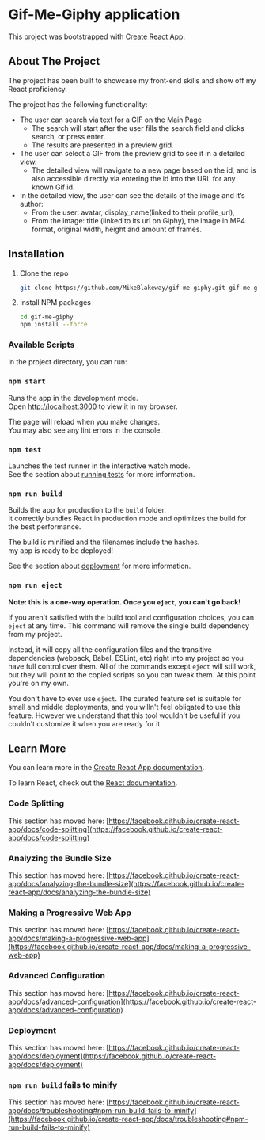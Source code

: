 # Gif-Me-Giphy application

This project was bootstrapped with [Create React App](https://github.com/facebook/create-react-app).

## About The Project

The project has been built to showcase my front-end skills and show off my React proficiency.

The project has the following functionality:

- The user can search via text for a GIF on the Main Page
  - The search will start after the user fills the search field and clicks search, or
    press enter.
  - The results are presented in a preview grid.
- The user can select a GIF from the preview grid to see it in a detailed view.
  - The detailed view will navigate to a new page based on the id, and is also accessible directly via entering the id into the URL for any known Gif id.
- In the detailed view, the user can see the details of the image and it’s author:
  - From the user: avatar, display_name(linked to their profile_url),
  - From the image: title (linked to its url on Giphy), the image in MP4 format,
    original width, height and amount of frames.

## Installation

1. Clone the repo
   ```sh
   git clone https://github.com/MikeBlakeway/gif-me-giphy.git gif-me-giphy
   ```
2. Install NPM packages
   ```sh
   cd gif-me-giphy
   npm install --force
   ```

### Available Scripts

In the project directory, you can run:

### `npm start`

Runs the app in the development mode.\
Open [http://localhost:3000](http://localhost:3000) to view it in my browser.

The page will reload when you make changes.\
You may also see any lint errors in the console.

### `npm test`

Launches the test runner in the interactive watch mode.\
See the section about [running tests](https://facebook.github.io/create-react-app/docs/running-tests) for more information.

### `npm run build`

Builds the app for production to the `build` folder.\
It correctly bundles React in production mode and optimizes the build for the best performance.

The build is minified and the filenames include the hashes.\
my app is ready to be deployed!

See the section about [deployment](https://facebook.github.io/create-react-app/docs/deployment) for more information.

### `npm run eject`

**Note: this is a one-way operation. Once you `eject`, you can't go back!**

If you aren't satisfied with the build tool and configuration choices, you can `eject` at any time. This command will remove the single build dependency from my project.

Instead, it will copy all the configuration files and the transitive dependencies (webpack, Babel, ESLint, etc) right into my project so you have full control over them. All of the commands except `eject` will still work, but they will point to the copied scripts so you can tweak them. At this point you're on my own.

You don't have to ever use `eject`. The curated feature set is suitable for small and middle deployments, and you willn't feel obligated to use this feature. However we understand that this tool wouldn't be useful if you couldn't customize it when you are ready for it.

## Learn More

You can learn more in the [Create React App documentation](https://facebook.github.io/create-react-app/docs/getting-started).

To learn React, check out the [React documentation](https://reactjs.org/).

### Code Splitting

This section has moved here: [https://facebook.github.io/create-react-app/docs/code-splitting](https://facebook.github.io/create-react-app/docs/code-splitting)

### Analyzing the Bundle Size

This section has moved here: [https://facebook.github.io/create-react-app/docs/analyzing-the-bundle-size](https://facebook.github.io/create-react-app/docs/analyzing-the-bundle-size)

### Making a Progressive Web App

This section has moved here: [https://facebook.github.io/create-react-app/docs/making-a-progressive-web-app](https://facebook.github.io/create-react-app/docs/making-a-progressive-web-app)

### Advanced Configuration

This section has moved here: [https://facebook.github.io/create-react-app/docs/advanced-configuration](https://facebook.github.io/create-react-app/docs/advanced-configuration)

### Deployment

This section has moved here: [https://facebook.github.io/create-react-app/docs/deployment](https://facebook.github.io/create-react-app/docs/deployment)

### `npm run build` fails to minify

This section has moved here: [https://facebook.github.io/create-react-app/docs/troubleshooting#npm-run-build-fails-to-minify](https://facebook.github.io/create-react-app/docs/troubleshooting#npm-run-build-fails-to-minify)
